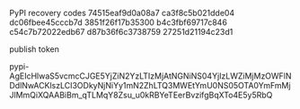 PyPI recovery codes
74515eaf9d0a08a7
ca3f8c5b021dde04
dc06fbee45cccb7d
3851f26f17b35300
b4c3fbf69717c846
c54c7b72022edb67
d87b36f6c3738759
27251d21194c23d1

publish token

pypi-AgEIcHlwaS5vcmcCJGE5YjZiN2YzLTIzMjAtNGNiNS04YjIzLWZiMjMzOWFlNDdlNwACKlszLCI3ODkyNjNiYy1mN2ZhLTQ3MWEtYmU0NS05OTA0YmFmMjJlMmQiXQAABiBm_qTLMqY8Zsu_u0kRBYeTEerBvzifgBqXTo4E5y5RbQ